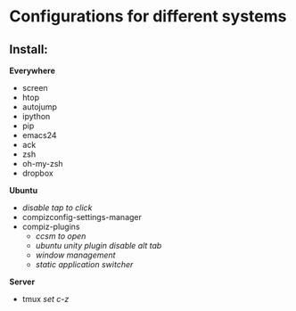 Configurations for different systems
======


Install:
----

**Everywhere**

* screen
* htop
* autojump
* ipython
* pip
* emacs24
* ack
* zsh
* oh-my-zsh
* dropbox

**Ubuntu**
* *disable tap to click*
* compizconfig-settings-manager
* compiz-plugins
	* *ccsm to open*
	* *ubuntu unity plugin disable alt tab*
	* *window management*
	* *static application switcher*



**Server**

* tmux    *set c-z*



